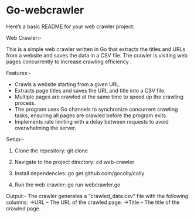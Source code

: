 # Go-webcrawler

Here’s a basic README for your web crawler project:

Web Crawler:-

This is a simple web crawler written in Go that extracts the titles and URLs from a website and saves the data in a CSV file.
The crawler is visiting web pages concurrently to increase crawling efficiency .

Features:-
- Crawls a website starting from a given URL.
- Extracts page titles and saves the URL and title into a CSV file.
- Multiple pages are crawled at the same time to speed up the crawling process.
- The program uses Go channels to synchronize concurrent crawling tasks, ensuring all pages are crawled before the program exits.
- Implements rate limiting with a delay between requests to avoid overwhelming the server.

Setup:-
1. Clone the repository:
    git clone <repository-url>

2. Navigate to the project directory:
    cd web-crawler
   
4. Install dependencies:
    go get github.com/gocolly/colly

5. Run the web crawler:
    go run webcrawler.go

Output:-
The crawler generates a "crawled_data.csv" file with the following columns:
->URL – The URL of the crawled page.
->Title – The title of the crawled page.
